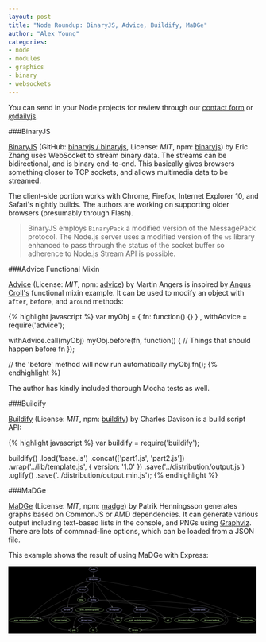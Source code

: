 ```yaml
---
layout: post
title: "Node Roundup: BinaryJS, Advice, Buildify, MaDGe"
author: "Alex Young"
categories: 
- node
- modules
- graphics
- binary
- websockets
---
```


<div class="intro">
You can send in your Node projects for review through our <a href="/contact.html">contact form</a> or <a href="http://twitter.com/dailyjs">@dailyjs</a>.
</div>

###BinaryJS

[BinaryJS](http://binaryjs.com/) (GitHub: [binaryjs / binaryjs](https://github.com/binaryjs/binaryjs), License: _MIT_, npm: [binaryjs](https://npmjs.org/package/binaryjs)) by Eric Zhang uses WebSocket to stream binary data.  The streams can be bidirectional, and is binary end-to-end.  This basically gives browsers something closer to TCP sockets, and allows multimedia data to be streamed.

The client-side portion works with Chrome, Firefox, Internet Explorer 10, and Safari's nightly builds.  The authors are working on supporting older browsers (presumably through Flash).

> BinaryJS employs `BinaryPack` a modified version of the MessagePack protocol. The Node.js server uses a modified version of the `ws` library enhanced to pass through the status of the socket buffer so adherence to Node.js Stream API is possible.

###Advice Functional Mixin

[Advice](https://github.com/PuerkitoBio/advice) (License: _MIT_, npm: [advice](https://npmjs.org/package/advice)) by Martin Angers is inspired by [Angus Croll's](https://gist.github.com/2864853) functional mixin example.  It can be used to modify an object with `after`, `before`, and `around` methods:

{% highlight javascript %}
var myObj = { fn: function() {} }
  , withAdvice = require('advice');

withAdvice.call(myObj)
myObj.before(fn, function() {
  // Things that should happen before fn
});

// the 'before' method will now run automatically
myObj.fn();
{% endhighlight %}

The author has kindly included thorough Mocha tests as well.

###Buildify

[Buildify](https://github.com/powmedia/buildify) (License: _MIT_, npm: [buildify](https://npmjs.org/package/buildify)) by Charles Davison is a build script API:

{% highlight javascript %}
var buildify = require('buildify');

buildify()
  .load('base.js')
  .concat(['part1.js', 'part2.js'])
  .wrap('../lib/template.js', { version: '1.0' })
  .save('../distribution/output.js')
  .uglify()
  .save('../distribution/output.min.js');
{% endhighlight %}

###MaDGe

[MaDGe](https://github.com/pahen/node-madge) (License: _MIT_, npm: [madge](https://npmjs.org/package/madge)) by Patrik Henningsson generates graphs based on CommonJS or AMD dependencies.  It can generate various output including text-based lists in the console, and PNGs using [Graphviz](http://www.graphviz.org/).  There are lots of commnad-line options, which can be loaded from a JSON file.

This example shows the result of using MaDGe with Express:

[![MaDGe/Express](/images/posts/express-madge-thumb.png)](/images/posts/express-madge.png)
